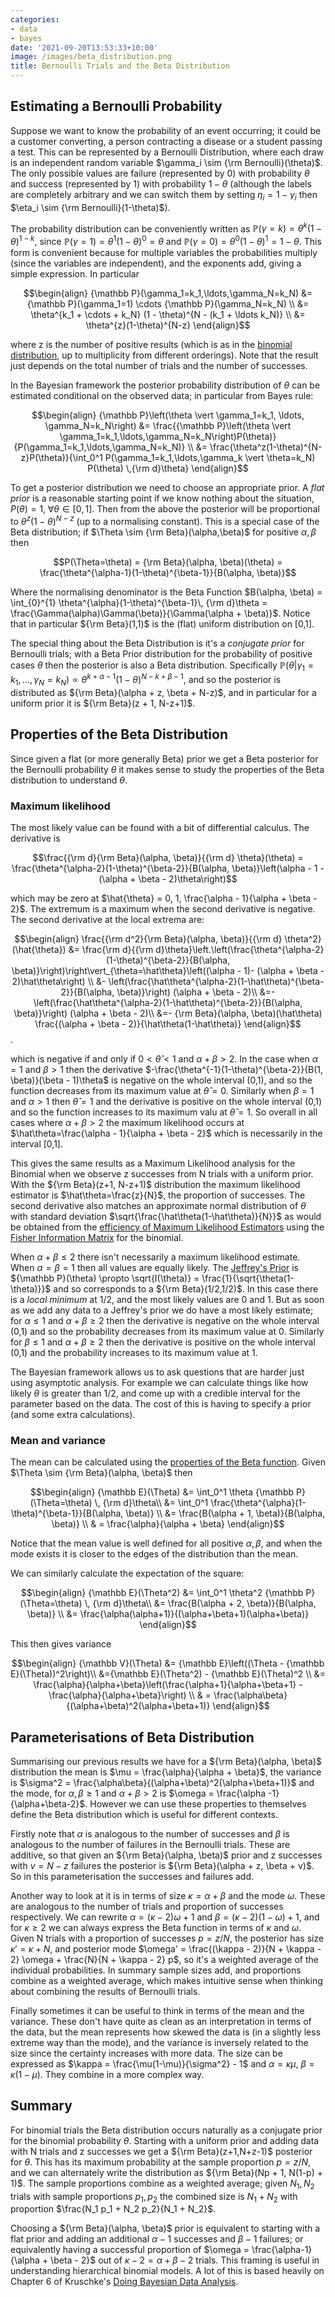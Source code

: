 ```yaml
---
categories:
- data
- bayes
date: '2021-09-20T13:53:33+10:00'
image: /images/beta_distribution.png
title: Bernoulli Trials and the Beta Distribution
---
```


## Estimating a Bernoulli Probability

Suppose we want to know the probability of an event occurring; it could be a customer converting, a person contracting a disease or a student passing a test.
This can be represented by a Bernoulli Distribution, where each draw is an independent random variable $\gamma_i \sim {\rm Bernoulli}(\theta)$.
The only possible values are failure (represented by 0) with probability $\theta$ and success (represented by 1) with probability $1-\theta$ (although the labels are completely arbitrary and we can switch them by setting $\eta_i = 1 - \gamma_i$ then $\eta_i \sim {\rm Bernoulli}(1-\theta)$).

The probability distribution can be conveniently written as ${\mathbb P}(\gamma = k) = \theta^{k}(1-\theta)^{1-k}$, since ${\mathbb P}(\gamma = 1) = \theta^{1}(1-\theta)^{0} = \theta$ and ${\mathbb P}(\gamma = 0) = \theta^{0}(1-\theta)^{1} = 1 - \theta$.
This form is convenient because for multiple variables the probabilities multiply (since the variables are independent), and the exponents add, giving a simple expression.
In particular 

$$\begin{align}
{\mathbb P}(\gamma_1=k_1,\ldots,\gamma_N=k_N) &= {\mathbb P}(\gamma_1=1) \cdots {\mathbb P}(\gamma_N=k_N) \\
&= \theta^{k_1 + \cdots + k_N} (1 - \theta)^{N - (k_1 + \ldots k_N)} \\
&= \theta^{z}(1-\theta)^{N-z}
\end{align}$$

where z is the number of positive results (which is as in the [binomial distribution](/bernoulli-binomial), up to multiplicity from different orderings).
Note that the result just depends on the total number of trials and the number of successes.

In the Bayesian framework the posterior probability distribution of $\theta$ can be estimated conditional on the observed data; in particular from Bayes rule:

$$\begin{align}
{\mathbb P}\left(\theta \vert \gamma_1=k_1, \ldots, \gamma_N=k_N\right) &= \frac{{\mathbb P}\left(\theta \vert \gamma_1=k_1,\ldots,\gamma_N=k_N\right)P(\theta)}{P(\gamma_1=k_1,\ldots,\gamma_N=k_N)} \\
&= \frac{\theta^z(1-\theta)^{N-z}P(\theta)}{\int_0^1 P(\gamma_1=k_1,\ldots,\gamma_k \vert \theta=k_N) P(\theta) \,{\rm d}\theta}
\end{align}$$

To get a posterior distribution we need to choose an appropriate prior.
A *flat prior* is a reasonable starting point if we know nothing about the situation, $P(\theta) = 1, \; \forall \theta \in[0,1]$.
Then from the above the posterior will be proportional to $\theta^{z}(1-\theta)^{N-z}$ (up to a normalising constant).
This is a special case of the Beta distribution; if $\Theta \sim {\rm Beta}(\alpha,\beta)$ for positive $\alpha, \beta$ then

$$P(\Theta=\theta) = {\rm Beta}(\alpha, \beta)(\theta) = \frac{\theta^{\alpha-1}(1-\theta)^{\beta-1}}{B(\alpha, \beta)}$$

Where the normalising denominator is the Beta Function $B(\alpha, \beta) = \int_{0}^{1} \theta^{\alpha}(1-\theta)^{\beta-1}\, {\rm d}\theta = \frac{\Gamma(\alpha)\Gamma(\beta)}{\Gamma(\alpha + \beta)}$.
Notice that in particular ${\rm Beta}(1,1)$ is the (flat) uniform distribution on [0,1].

The special thing about the Beta Distribution is it's a *conjugate prior* for Bernoulli trials; with a Beta Prior distribution for the probability of positive cases $\theta$ then the posterior is also a Beta distribution.
Specifically ${\mathbb P}\left(\theta \vert \gamma_1=k_1, \ldots, \gamma_N=k_N\right) \propto \theta^{k + \alpha - 1}(1 - \theta)^{N-k + \beta - 1}$, and so the posterior is distributed as ${\rm Beta}(\alpha + z, \beta + N-z)$, and in particular for a uniform prior it is ${\rm Beta}(z + 1, N-z+1)$.

## Properties of the Beta Distribution

Since given a flat (or more generally Beta) prior we get a Beta posterior for the Bernoulli probability $\theta$ it makes sense to study the properties of the Beta distribution to understand $\theta$.

### Maximum likelihood

The most likely value can be found with a bit of differential calculus.
The derivative is

$$\frac{{\rm d}{\rm Beta}(\alpha, \beta)}{{\rm d} \theta}(\theta) =  \frac{\theta^{\alpha-2}(1-\theta)^{\beta-2}}{B(\alpha, \beta)}\left(\alpha - 1 - (\alpha + \beta - 2)\theta\right)$$

which may be zero at $\hat{\theta} = 0, 1, \frac{\alpha - 1}{\alpha + \beta - 2}$.
The extremum is a maximum when the second derivative is negative.
The second derivative at the local extrema are:

$$\begin{align}
\frac{{\rm d^2}{\rm Beta}(\alpha, \beta)}{{\rm d} \theta^2}(\hat{\theta}) &= \frac{\rm d}{{\rm d}\theta}\left.\left(\frac{\theta^{\alpha-2}(1-\theta)^{\beta-2}}{B(\alpha, \beta)}\right)\right\vert_{\theta=\hat\theta}\left((\alpha - 1)- (\alpha + \beta - 2)\hat\theta\right) \\
&- \left(\frac{\hat\theta^{\alpha-2}(1-\hat\theta)^{\beta-2}}{B(\alpha, \beta)}\right) (\alpha + \beta - 2)\\
 &=- \left(\frac{\hat\theta^{\alpha-2}(1-\hat\theta)^{\beta-2}}{B(\alpha, \beta)}\right) (\alpha + \beta - 2)\\
 &=- {\rm Beta}(\alpha, \beta)(\hat\theta) \frac{(\alpha + \beta - 2)}{\hat\theta(1-\hat\theta)}
\end{align}$$.

which is negative if and only if $0 < \hat\theta < 1$ and $\alpha + \beta > 2$.
In the case when $\alpha = 1$ and $\beta > 1$ then the derivative $-\frac{\theta^{-1}(1-\theta)^{\beta-2}}{B(1, \beta)}(\beta - 1)\theta$ is negative on the whole interval (0,1), and so the function decreases from its maximum value at $\hat\theta=0$.
Similarly when $\beta=1$ and $\alpha > 1$ then $\hat\theta=1$ and the derivative is positive on the whole interval (0,1) and so the function increases to its maximum valu at $\hat\theta=1$.
So overall in all cases where $\alpha + \beta > 2$ the maximum likelihood occurs at $\hat\theta=\frac{\alpha - 1}{\alpha + \beta - 2}$ which is necessarily in the interval [0,1].

This gives the same results as a Maximum Likelihood analysis for the Binomial when we observe z successes from N trials with a uniform prior.
With the ${\rm Beta}(z+1, N-z+1)$ distribution the maximum likelihood estimator is $\hat\theta=\frac{z}{N}$, the proportion of successes.
The second derivative also matches an approximate normal distribution of $\theta$ with standard deviation $\sqrt{\frac{\hat\theta(1-\hat\theta)}{N}}$ as would be obtained from the [efficiency of Maximum Likelihood Estimators](https://en.wikipedia.org/wiki/Maximum_likelihood_estimation#Efficiency) using the [Fisher Information Matrix](https://en.wikipedia.org/wiki/Fisher_information) for the binomial.

When $\alpha + \beta \leq 2$ there isn't necessarily a maximum likelihood estimate.
When $\alpha = \beta = 1$ then all values are equally likely.
The [Jeffrey's Prior](https://en.wikipedia.org/wiki/Jeffreys_prior#Bernoulli_trial) is ${\mathbb P}(\theta) \propto \sqrt{I(\theta)} = \frac{1}{\sqrt{\theta(1-\theta)}}$ and so corresponds to a ${\rm Beta}(1/2,1/2)$.
In this case there is a *local minimum* at 1/2, and the most likely values are 0 and 1.
But as soon as we add any data to a Jeffrey's prior we do have a most likely estimate; for $\alpha \leq 1$ and $\alpha + \beta \geq 2$ then the derivative is negative on the whole interval (0,1) and so the probability decreases from its maximum value at 0.
Similarly for $\beta \leq 1$ and $\alpha + \beta \geq 2$ then the derivative is positive on the whole interval (0,1) and the probability increases to its maximum value at 1.

The Bayesian framework allows us to ask questions that are harder just using asymptotic analysis.
For example we can calculate things like how likely $\theta$ is greater than 1/2, and come up with a credible interval for the parameter based on the data.
The cost of this is having to specify a prior (and some extra calculations).

### Mean and variance

The mean can be calculated using the [properties of the Beta function](/beta-function).
Given $\Theta \sim {\rm Beta}(\alpha, \beta)$ then 

$$\begin{align}
{\mathbb E}(\Theta) &= \int_0^1 \theta {\mathbb P}(\Theta=\theta) \, {\rm d}\theta\\
&= \int_0^1 \frac{\theta^{\alpha}(1-\theta)^{\beta-1}}{B(\alpha, \beta)} \\
&= \frac{B(\alpha + 1, \beta)}{B(\alpha, \beta)} \\
& = \frac{\alpha}{\alpha + \beta}
\end{align}$$

Notice that the mean value is well defined for all positive $\alpha, \beta$, and when the mode exists it is closer to the edges of the distribution than the mean.

We can similarly calculate the expectation of the square:


$$\begin{align}
{\mathbb E}(\Theta^2) &= \int_0^1 \theta^2 {\mathbb P}(\Theta=\theta) \, {\rm d}\theta\\
&= \frac{B(\alpha + 2, \beta)}{B(\alpha, \beta)} \\
&= \frac{\alpha(\alpha+1)}{(\alpha+\beta+1)(\alpha+\beta)}
\end{align}$$


This then gives variance 

$$\begin{align}
{\mathbb V}(\Theta) &= {\mathbb E}\left((\Theta - {\mathbb E}(\Theta))^2\right)\\
&={\mathbb E}(\Theta^2) - {\mathbb E}(\Theta)^2 \\
&= \frac{\alpha}{\alpha+\beta}\left(\frac{\alpha+1}{\alpha+\beta+1} - \frac{\alpha}{\alpha+\beta}\right) \\
& = \frac{\alpha\beta}{(\alpha+\beta)^2(\alpha+\beta+1)}
\end{align}$$

## Parameterisations of Beta Distribution

Summarising our previous results we have for a ${\rm Beta}(\alpha, \beta)$ distribution the mean is $\mu = \frac{\alpha}{\alpha + \beta}$, the variance is $\sigma^2 = \frac{\alpha\beta}{(\alpha+\beta)^2(\alpha+\beta+1)}$ and the mode, for $\alpha, \beta \geq 1$ and $\alpha + \beta > 2$ is $\omega = \frac{\alpha -1}{\alpha+\beta-2}$.
However we can use these properties to themselves define the Beta distribution which is useful for different contexts.

Firstly note that $\alpha$ is analogous to the number of successes and $\beta$ is analogous to the number of failures in the Bernoulli trials.
These are additive, so that given an ${\rm Beta}(\alpha, \beta)$ prior and z successes with $v = N-z$ failures the posterior is ${\rm Beta}(\alpha + z, \beta + v)$.
So in this parameterisation the successes and failures add.

Another way to look at it is in terms of size $\kappa = \alpha + \beta$ and the mode $\omega$.
These are analogous to the number of trials and proportion of successes respectively.
We can rewrite $\alpha = (\kappa - 2)\omega + 1$ and $\beta = (\kappa - 2)(1- \omega) + 1$, and for $\kappa \geq 2$ we can always express the Beta function in terms of $\kappa$ and $\omega$.
Given N trials with a proportion of successes $p=z/N$, the posterior has size $\kappa' = \kappa + N$, and posterior mode $\omega' = \frac{(\kappa - 2)}{N + \kappa - 2} \omega + \frac{N}{N + \kappa - 2} p$, so it's a weighted average of the individual probabilities.
In summary sample sizes add, and proportions combine as a weighted average, which makes intuitive sense when thinking about combining the results of Bernoulli trials.

Finally sometimes it can be useful to think in terms of the mean and the variance.
These don't have quite as clean as an interpretation in terms of the data, but the mean represents how skewed the data is (in a slightly less extreme way than the mode), and the variance is inversely related to the size since the certainty increases with more data.
The size can be expressed as $\kappa = \frac{\mu(1-\mu)}{\sigma^2} - 1$ and $\alpha = \kappa \mu$, $\beta = \kappa(1-\mu)$.
They combine in a more complex way.

## Summary

For binomial trials the Beta distribution occurs naturally as a conjugate prior for the binomial probability $\theta$.
Starting with a uniform prior and adding data with N trials and z successes we get a ${\rm Beta}(z+1,N+z-1)$ posterior for $\theta$.
This has its maximum probability at the sample proportion $p=z/N$, and we can alternately write the distribution as ${\rm Beta}(Np + 1, N(1-p) + 1)$.
The sample proportions combine as a weighted average; given $N_1, N_2$ trials with sample proportions $p_1, p_2$ the combined size is $N_1 + N_2$ with proportion $\frac{N_1 p_1 + N_2 p_2}{N_1 + N_2}$.

Choosing a ${\rm Beta}(\alpha, \beta)$ prior is equivalent to starting with a flat prior and adding an additional $\alpha - 1$ successes and $\beta - 1$ failures; or equivalently having a successful proportion of $\omega = \frac{\alpha-1}{\alpha + \beta - 2}$ out of $\kappa - 2 = \alpha + \beta - 2$ trials.
This framing is useful in understanding hierarchical binomial models.
A lot of this is based heavily on Chapter 6 of Kruschke's [Doing Bayesian Data Analysis](http://doingbayesiandataanalysis.blogspot.com/).
